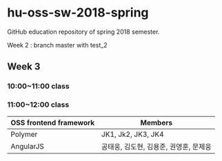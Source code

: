 # hu-oss-sw-2018-spring
GitHub education repository of spring 2018 semester.


Week 2 : branch master with test_2

## Week 3

### 10:00~11:00 class

### 11:00~12:00 class

| OSS frontend framework | Members |
|------------------------|---------|
| Polymer                | JK1, Jk2, JK3, JK4|
| AngularJS             | 공태웅, 김도현, 김용준, 권영훈, 문제웅|
